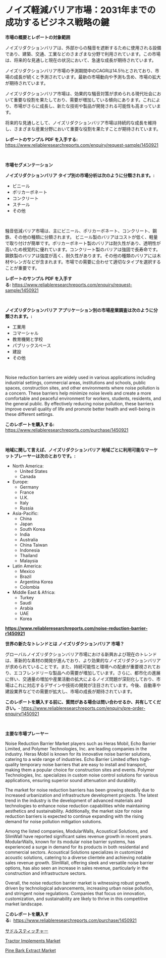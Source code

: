<p><h1>ノイズ軽減バリア市場：2031年までの成功するビジネス戦略の鍵</h1></p><p><strong>市場の概要とレポートの対象範囲</strong></p>
<p><p>ノイズリダクションバリアは、外部からの騒音を遮断するために使用される設備であり、建築、交通、工業などのさまざまな分野で利用されています。この市場は、将来的な見通しと現在の状況において、急速な成長が期待されています。</p><p>ノイズリダクションバリア市場の予測期間中のCAGRは14.5％とされており、市場の成長が続くと予測されています。最新の市場動向や予測も含め、市場の拡大が期待されています。</p><p>ノイズリダクションバリア市場は、効果的な騒音対策が求められる現代社会において重要な役割を果たしており、需要が増加している傾向にあります。これにより、市場がさらに成長し、新たな技術や製品が開発される可能性も高まっています。</p><p>将来的な見通しとして、ノイズリダクションバリア市場は持続的な成長を維持し、さまざまな産業分野において重要な役割を果たすことが期待されています。</p></p>
<p><strong>レポートのサンプル PDF を入手する:</strong> <a href="https://www.reliableresearchreports.com/enquiry/request-sample/1450921">https://www.reliableresearchreports.com/enquiry/request-sample/1450921</a></p>
<p>&nbsp;</p>
<p><strong>市場セグメンテーション</strong></p>
<p><strong>ノイズリダクションバリア タイプ別の市場分析は次のように分類されます。:</strong></p>
<p><ul><li>ビニール</li><li>ポリカーボネート</li><li>コンクリート</li><li>スチール</li><li>その他</li></ul></p>
<p>&nbsp;</p>
<p><p>騒音低減バリア市場は、主にビニール、ポリカーボネート、コンクリート、鋼鉄、その他の種類に分類されます。 ビニール製のバリアはコストが低く、軽量で取り付けが簡単です。ポリカーボネート製のバリアは耐久性があり、透明性が高いため視覚的に優れています。コンクリート製のバリアは強固で長寿命です。鋼鉄製のバリアは強度が高く、耐久性があります。その他の種類のバリアには木材やレンガなどが含まれます。市場での需要に合わせて適切なタイプを選択することが重要です。</p></p>
<p><strong>レポートのサンプル PDF を入手する:</strong>&nbsp;<a href="https://www.reliableresearchreports.com/enquiry/request-sample/1450921">https://www.reliableresearchreports.com/enquiry/request-sample/1450921</a></p>
<p>&nbsp;</p>
<p><strong> ノイズリダクションバリア アプリケーション別の市場産業調査は次のように分類されます。:</strong></p>
<p><ul><li>工業用</li><li>コマーシャル</li><li>教育機関と学校</li><li>パブリックスペース</li><li>建設</li><li>その他</li></ul></p>
<p>&nbsp;</p>
<p><p>Noise reduction barriers are widely used in various applications including industrial settings, commercial areas, institutions and schools, public spaces, construction sites, and other environments where noise pollution is a concern. These barriers help minimize noise levels and create a more comfortable and peaceful environment for workers, students, residents, and the general public. By effectively reducing noise pollution, these barriers improve overall quality of life and promote better health and well-being in these different settings.</p></p>
<p><strong>このレポートを購入する:</strong>&nbsp; <a href="https://www.reliableresearchreports.com/purchase/1450921">https://www.reliableresearchreports.com/purchase/1450921</a></p>
<p>&nbsp;</p>
<p><strong>地域に関して言えば、ノイズリダクションバリア 地域ごとに利用可能なマーケットプレーヤーは次のとおりです。:</strong></p>
<p><ul>
    <li>
        North America:
        <ul>
            <li>United States</li>
            <li>Canada</li>
        </ul>
    </li>
    <li>
        Europe:
        <ul>
            <li>Germany</li>
            <li>France</li>
            <li>U.K.</li>
            <li>Italy</li>
            <li>Russia</li>
        </ul>
    </li>
    <li>
        Asia-Pacific:
        <ul>
            <li>China</li>
            <li>Japan</li>
            <li>South Korea</li>
            <li>India</li>
            <li>Australia</li>
            <li>China Taiwan</li>
            <li>Indonesia</li>
            <li>Thailand</li>
            <li>Malaysia</li>
        </ul>
    </li>
    <li>
        Latin America:
        <ul>
            <li>Mexico</li>
            <li>Brazil</li>
            <li>Argentina Korea</li>
            <li>Colombia</li>
        </ul>
    </li>
    <li>
        Middle East & Africa:
        <ul>
            <li>Turkey</li>
            <li>Saudi</li>
            <li>Arabia</li>
            <li>UAE</li>
            <li>Korea</li>
        </ul>
    </li>
    </ul></p>
<p><strong><a href="https://www.reliableresearchreports.com/noise-reduction-barrier-r1450921">https://www.reliableresearchreports.com/noise-reduction-barrier-r1450921</a></strong>&nbsp;</p>
<p><strong>世界の新たなトレンドとは ノイズリダクションバリア 市場？</strong></p>
<p><p>グローバルノイズリダクションバリア市場における新興および現在のトレンドは、革新的な素材の開発が進んでおり、より効果的なノイズリダクションバリアが求められていることです。また、持続可能性と環境への配慮が重要視されており、エコフレンドリーな製品への需要が増加しています。さらに、都市化の進展に伴い、交通量の増加や産業活動の拡大によるノイズ問題が深刻化しており、市場はこれに対応するデザインや技術の開発が注目されています。今後、自動車や建設業界などでの需要が拡大し、市場の成長が期待されています。</p></p>
<p><strong>このレポートを購入する前に、質問がある場合は問い合わせるか、共有してください。</strong>- <a href="https://www.reliableresearchreports.com/enquiry/pre-order-enquiry/1450921">https://www.reliableresearchreports.com/enquiry/pre-order-enquiry/1450921</a></p>
<p>&nbsp;</p>
<p><strong>主要な市場プレーヤー</strong></p>
<p><p>Noise Reduction Barrier Market players such as Heras Mobil, Echo Barrier Limited, and Polymer Technologies, Inc. are leading companies in the industry. Heras Mobil is known for its innovative noise barrier solutions, catering to a wide range of industries. Echo Barrier Limited offers high-quality temporary noise barriers that are easy to install and transport, making them a popular choice for construction sites and events. Polymer Technologies, Inc. specializes in custom noise control solutions for various applications, ensuring superior sound attenuation and durability.</p><p>The market for noise reduction barriers has been growing steadily due to increased urbanization and infrastructure development projects. The latest trend in the industry is the development of advanced materials and technologies to enhance noise reduction capabilities while maintaining aesthetics and sustainability. Additionally, the market size for noise reduction barriers is expected to continue expanding with the rising demand for noise pollution mitigation solutions.</p><p>Among the listed companies, ModularWalls, Acoustical Solutions, and SlimWall have reported significant sales revenue growth in recent years. ModularWalls, known for its modular noise barrier systems, has experienced a surge in demand for its products in both residential and commercial sectors. Acoustical Solutions specializes in customized acoustic solutions, catering to a diverse clientele and achieving notable sales revenue growth. SlimWall, offering sleek and versatile noise barrier options, has also seen an increase in sales revenue, particularly in the construction and infrastructure sectors.</p><p>Overall, the noise reduction barrier market is witnessing robust growth, driven by technological advancements, increasing urban noise pollution, and stringent noise regulations. Companies that focus on innovation, customization, and sustainability are likely to thrive in this competitive market landscape.</p></p>
<p><strong>このレポートを購入する:</strong>&nbsp;&nbsp;<a href="https://www.reliableresearchreports.com/purchase/1450921">https://www.reliableresearchreports.com/purchase/1450921</a></p>
<p><p><a href="https://github.com/ReganWisoky2023/Market-Research-Report-List-1/blob/main/289619020617.md">サドルスティッチャー</a></p><p><a href="https://github.com/Sinjinluong3e0awx2m195k76/Market-Research-Report-List-2/blob/main/tractor-implements-market.md">Tractor Implements Market</a></p><p><a href="https://simplistic-meeting-7ee.notion.site/Global-Pine-Bark-Extract-Market-by-Types-Applications-and-Major-Players-with-Regional-Growth-Rate-fec57b1d85134d92b07678c0f6af85a0">Pine Bark Extract Market</a></p></p>